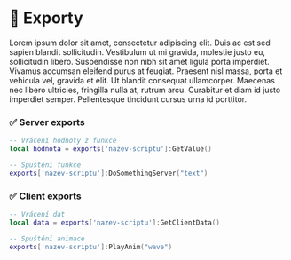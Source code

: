 # 🔧 Exporty

Lorem ipsum dolor sit amet, consectetur adipiscing elit. Duis ac est sed sapien blandit sollicitudin. Vestibulum ut mi gravida, molestie justo eu, sollicitudin libero. Suspendisse non nibh sit amet ligula porta imperdiet. Vivamus accumsan eleifend purus at feugiat. Praesent nisl massa, porta et vehicula vel, gravida et elit. Ut blandit consequat ullamcorper. Maecenas nec libero ultricies, fringilla nulla at, rutrum arcu. Curabitur et diam id justo imperdiet semper. Pellentesque tincidunt cursus urna id porttitor.

### ✅ Server exports
```lua
-- Vrácení hodnoty z funkce
local hodnota = exports['nazev-scriptu']:GetValue()

-- Spuštění funkce
exports['nazev-scriptu']:DoSomethingServer("text")
```

### ✅ Client exports
```lua
-- Vrácení dat
local data = exports['nazev-scriptu']:GetClientData()

-- Spuštění animace
exports['nazev-scriptu']:PlayAnim("wave")
```